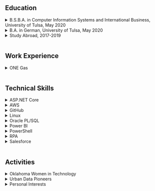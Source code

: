 <h2>Education</h2>
<div class="content">
  <details>
    <summary>B.S.B.A. in Computer Information Systems and International Business, University of Tulsa, May 2020</summary><br>
    <p class="par">I majored in both Computer Information Systems and International Business while completing my business degree, and was recognized as the Outstanding Senior in International Business by my college. I was initially drawn to Computer Information Systems because I love numbers and data, and am very interested in how we can utilize data analysis to make rational decisions. Completing the Computer Information Systems program at TU also gave me a solid logical foundation that I have been able to apply to various coding languages and relational systems, in addition to providing me with some of the specific technical skills outlined in this resume. I added International Business to my studies to reflect some of my passions. I have always loved traveling and learning new languages, and I hope that one day I'll be able to combine my technical knowledge with my interest in other cultures. </p>
  </details>
  <details>
    <summary>B.A. in German, University of Tulsa, May 2020</summary><br>
    <p class="par">I started learning German when I was 12, simply because my older sister had taken the same classes in school and it seemed like a good idea. Little did I know that I would continue taking German classes for the next 10 years, and end up with a degree in it. While majoring in German helped me to become fluent in the language and gain appreciation for another culture, it also challenged me to think in different ways than I was used to with my business classes. Throughout my courses at TU I got to read literature from Uwe Timm to Franz Kafka to the Brothers Grimm, and learned a lot about analysis and creative thinking that I've since been able to apply to other areas of study.</p>
  </details>
  <details>
    <summary>Study Abroad, 2017-2019</summary><br>
    <ul>
      <li><b>University of Siegen, Germany</b>
        <p class="par">In the spring of 2018 I studied abroad at the University of Siegen in western Germany. I was enrolled with regular German students in a variety of German classes such as "The Political Sociology of Mexico", "Democracy and Discrimination," and "Asylum and Refugee Protection in Europe." While these topics may not have been relevant to my business degree, I received 12 hours of German Language & Culture credits during my semester and was able to solidify by abilities as a fluent speaker while learning about topics and people I would not have otherwise been exposed to.</p>
      </li><br>
      <li><b>Cape Town, South Africa</b>
        <p class="par">As a member of the Global Scholars Program at TU, I took a course titled Sustainability and Urban Development that started in Tulsa and ended with a couple of weeks in Cape Town during the summer of 2017. During this trip, we were able to learn more about the development of the city and the surrounding area through a mixture of lecutres as well as in-person tours, such as a tour of Cape Town's public transit given to us by a city planner. The course emphasized how development can be sustainable, not just in terms of the environment, but also economically and socially for a given community.</p>
      </li><br>
      <li><b>Rio de Janeiro, Brazil</b>
        <p class="par">As part of a class titled Doing Business in Emerging Economies, I went on a faculty-led trip to Rio de Janeiro. There we toured companies ranging from multinational oil corporations to tech startups to local craft-based businesses, while learning about the motivation, risks, and customs behind performing business in emerging economies.</p>
      </li><br>
    </ul>
  </details>
</div><br>
<h2>Work Experience</h2>
<div class="content">
  <details>
    <summary>ONE Gas</summary><br>
    <ul>
      <li><b>Development Analyst, June 2020 to Present</b>
        <p class="par">Since June of 2020 I have worked as a Development Analyst for ONE Gas, a natural gas distribution company headquartered in Tulsa, OK. My main role has involved working with a team of developers to implement changes to Microsoft Dynamics 365, which is a Customer Relationship Management system. Throughout my time at the company, I have published over 140 changes to our system, allowing for a range of increased functionalities from recording new data to improved metrics for reporting. Since starting full-time I have also transitioned to supporting our Gas Supply and Transport functions. This has included maintaining and updating custom interfaces as well as the QPTM application. Starting in the fall of 2021, I also assisted the company in recruiting new candidates for our IT internship program.</p>
      </li><br>
      <li><b>Intern, May 2019 to June 2020</b>
        <p class="par">I completed a 10 week internship with ONE Gas during the summer of 2019, and continued to work part-time during the last year of my studies. During this time I was trained to be a developer for Microsoft Dynamics 365, and I worked on various projects where I created and customized views, forms, entities, and other objects for our business users. I also partnered with our Enterprise Architecture team on a project to ensure good data management across the organization.</p>
      </li><br>
    </ul>
  </details>
</div><br>
<h2>Technical Skills</h2>
<div class="content">

<details>
  <summary>ASP.NET Core</summary><br>
    <p>I completed the course <a href="https://www.pluralsight.com/courses/aspnetcore-mvc-efcore-bootstrap-angular-web" target="_blank" rel="noopener noreferrer">Building a Web App with ASP.NET Core, MVC, Entity Framework Core, Bootstrap, and Angular</a> via Pluralsight. In this course, I built a website in Visual Studio using Microsoft's ASP.NET Core framework as well as HTML, Javascript, CSS, and C#, among other technologies. I also got to practice building APIs and deploying my app to the cloud./p>
</details>
  
<details>
  <summary>AWS</summary><br>
    <p>My experience with AWS stems from the <a href="https://acloudguru.com/course/aws-essentials" target="_blank" rel="noopener noreferrer">AWS Essentials</a> course on Linux Academy (now A Cloud Guru). To start with, I had to set up and configure users, groups, roles, and policies in order to control access to my AWS resources. Moving forward, I created a basic Virtual Private Cloud, or VPC, which included configuring internet gateways, routing tables, network access control lists, and establishing subnets across multiple Availability Zones. In the next section I configured a Linux EC2 (Elastic Cloud Compute) instance, which I connected to from my Mac terminal via SSH, and I set up security rules for the instance in addition to learning how I could connect to a Windows EC2 instance using Putty. In later sections of the AWS Essentials Course I learned about Amazon Simple Storage Service, or Amazon S3, and created both public and private Amazon S3 buckets to store folders and objects in. I also worked with Amazon's Simple Notification Service, or SNS, and created a CloudWatch Events rule to send email notification if there was a state change to my EC2 instance. Towards the end of the course, I learned how you can use Amazon's Electric Load Balancer to evenly distribute traffic and I learned about Route 53, or Amazon's cloud-based DNS service. Finally, I learned about serverless computing and created a basic Lambda function to shut down an EC2 instance.</p>
    <p>Here is the certification I received for completing the course:<br><img src= "awscert.png" alt="AWS Certification"></p>
    <p>After completing the AWS Essentials training, I set up an EC2 instance on AWS and used that to run a VPN using both Algo VPN and OpenVPN, as shown below.<br>
    <img src= "awsalgo.png" alt="AWS Algo VPN"><br>
    <img src= "awsopenvpn.PNG" alt="AWS OpenVPN"><br>
   </p>
</details>
  
<details>
  <summary>GitHub</summary><br>
  <p>I completed two learning paths through the GitHub Learning Lab. My first learning path, <a href="https://lab.github.com/githubtraining/paths/first-day-on-github" target="_blank" rel="noopener noreferrer">First Day on GitHub</a>, walked me through how to assign myself to issues, create branches, and create and merge pull requests. I also learned how to use Markdown to format content on GitHub, and uploaded my own project to a private repository. Through my next learning path, <a href="https://lab.github.com/githubtraining/paths/first-week-on-github" target="_blank" rel="noopener noreferrer">First Week on GitHub</a>, I created my own GitHub Pages site. While developing this site I also customized content by creating, reviewing, and merging pull requests. Finally, I learned more about repository settings and how to secure my workflows.</p>
</details>

<details>
  <summary>Linux</summary><br>
    <p>My introduction to Linux was through the <a href="https://acloudguru.com/course/lpi-linux-essentials-certification" target="_blank" rel="noopener noreferrer">LPI Linux Essentials Certification</a> on Linux Academy (now A Cloud Guru). In the first few training modules I gained a general understanding of operating systems and popular Linux distributions. I also learned about open-source software and licenses, and installed RPM and DEB packages to a remote server that I connected to using SSH. The next couple of sections covered working in the command line, which included learning basic commands and general syntax. I also learned how to use man pages to find more information, and I created, moved, and deleted files in my directories. In the remaining training modules I learned about basic shell scripting and turned commands into a script, I learned more about how Linux interacts with computer hardware, and I managed security by creating users and groups and editing file permissions.</p>
    <p>Here is the certification I received for completing the course:<br><img src= "doc.png" alt="Linux Certification"></p>
    <p>After completing my Linux Essentials training, I used Ubuntu via VirtualBox to set up an Algo VPN with Digital Ocean. I also used WireGuard to activate and deactivate the VPN. The following image shows my IP address before activating the VPN, and then after. You can see that the IP address in the second image matches the IP address shown for my Digital Ocean droplet, indicating a successful VPN connection.<br><img src="vpn_proof.png"></p>
</details>
  
<details>
  <summary>Oracle PL/SQL</summary><br>
    <p>I completed the course <a href="https://app.pluralsight.com/library/courses/oracle-plsql-fundamentals/table-of-contents" target="_blank" rel="noopener noreferrer">Oracle PL/SQL Fundamentals - Part 1</a> via Pluralsight. In this course, I developed an understanding of Pl/SQL datatypes, along with programming constructs including but not limited to loops, conditional execution, cursors, and exception handling. I was also able to practice how to effectively debug my code./p>
</details>

<details>
  <summary>Power BI</summary><br>
    <p>My <a href="https://www.edx.org/course/data-analysis-in-power-bi" target="_blank" rel="noopener noreferrer">Power BI course</a> began by inputting data into Power BI and learning how to edit that data in order to make it useful for modeling. This included creating new calculated columns and measures, filtering data, and learning about how to create and manipulate new data within the application. After learning how to work with data in Power BI, I moved on to data visualizations, and created pie charts, treemaps, slicers, waterfalls, and gauges, among other formats. I also learned how to arrange these visualizations in a dashboard and how to share and publish that dashboard. In later training modules, I learned how Power BI works with other applications such as Excel, and how you can also extract data from sources such as a SQL database. Finally, I was able to modify reports and dashboards to be viewed on a mobile device.</p>
<p>During my Power BI training I also created an example dashboard using the <a href="https://docs.microsoft.com/en-us/power-bi/sample-retail-analysis" target="_blank" rel="noopener noreferrer">Retail Analysis</a> sample dataset from Microsoft. A video of me explaining my dashboard can be found <a href="https://youtu.be/M_BMv8Bf7pQ" target="_blank" rel="noopener noreferrer">here</a>. I created this dashboard using data collected from a retail business with two chains. My analyses mostly focused on sales or profit, but I also included one section focusing on business by geographic location and one section comparing newer stores to previously existing stores. <br><br>
    <img src= "Dashboard1.png" alt="Power BI Dashboard"><br>
    <img src= "Dashboard2.png" alt="Power BI Dashboard"><br><br>
    <img src= "Dashboard3.png" alt="Power BI Dashboard"><br><br>
  <img src= "Dashboard4.png" alt="Power BI Dashboard"><br></p>
</details>

<details>
  <summary>PowerShell</summary><br>
    <p>I worked with PowerShell through the <a href="https://www.linkedin.com/learning/powershell-5-essential-training/" target="_blank" rel="noopener noreferrer">PowerShell 5 Essential Training</a> course on LinkedIn. The first training segment in this course touched on the cross-over between Linux and PowerShell, and I learned how you can used commands, or cmdlets, such as "get-help" to find out more information about other commands. I also learned about cmdlet syntax and used parameters and arguments to adjust commands. In the next section I learned about using snap-ins and modules in PowerShell, and  installed modules using methods like dynamic importing. During this course I also learned how to use the pipeline to string commands together, and how you can also use the pipeline to work with CSV, XML, and HTML files. Moving forward, I learned about PowerShell objects and used cmdlets like "Get-Member" and "Sort-Object" to get and filter data. I also learned how to use the PowerShell Integrated Scripting Environment to record commands through variables. Finally, I enabled PowerShell remoting to use on my machine, and learned about the scalability of PowerShell remoting.</p>
    <p>Here is the certificate I earned for completing this course: <img src= "PowerShellCert.png" alt="PowerShell Certification"></p>
</details>

<details>
  <summary>RPA</summary><br>
    <p>I completed the course <a href="https://www.uipath.com/community/rpa-community-blog/citizen-developer-foundation-uipath-academy-course" target="_blank" rel="noopener noreferrer">RPA Citizen Developer Foundation</a> through UiPath. This course exposed me to UiPath's StudioX application and showed me how to use it to create a variety of automations./p>
</details>

<details>
  <summary>Salesforce</summary><br>
    <p>I completed the <a href="https://trailhead.salesforce.com/en/content/learn/trails/force_com_admin_beginner">Admin Beginner</a> trail through Salesforce Trailhead. This trail introduced me to the Salesforce platform and how to use their architecture for development. I gained exposure to the standard objects that are built in with Salesforce, and also created custom objects with unique object relationships. I also learned how you can import data into Salesforce and export data from it. In another module I learned about the Lightning experience and created and customized Lightning apps for my organization. I also edited list views, used compact and page layouts, and created buttons, links, and quick actions. Towards the end of the course I learned how to use and customize the Salesforce mobile app. Finally, I built reports and dashboards to help visualize my organization's data.</p>
    <p>Here is the certificate I earned for completing this course:<br><img src= "salesforce.png" alt="Salesforce Admin Beginner Trail"></p>
</details>
</div><br>

<h2>Activities</h2>
<div class="content">
  <details>
    <summary>Oklahoma Women in Technology</summary><br>
    <p>Since winter of 2021, I have supported the nonprofit organization <a href="https://okwomenintech.org/">Oklahoma Women in Tech</a> as their Newsletter Chair. Towards the beginning of my time volunteering, I was able to completely redesign the newsletter to match new branding as well as improve readability and overall appearance. Since then, I have been responsible for gathering information from other volunteers and sending out the final product once a month.</p>
  </details>
  
  <details>
    <summary>Urban Data Pioneers</summary><br>
    <p>I have participated in two different cohorts of Tulsa's Urban Data Pioneers program in the spring of 2020 and fall of 2021. In the most recent cohort, I worked with a team to collect usage rates of 2 different bike lanes in downtown Tulsa using mounted cameras and a progam that filtered specifically for images of bicycles. You can view our presentation using <a href="https://docs.google.com/presentation/d/15W762ICoFed6ytx8uBowgn8iLVgFC_4EnFykVRassFU/edit?usp=sharing">this link</a>.</p>
  </details>
  
  <details>
    <summary>Personal Interests</summary><br>
    <p>In my free time, I enjoy walking, hiking, and yoga. I love to cook and have dabbled in baking sourdough in the past year. I also love to travel, and have been working to learn Portuguese, French, and Spanish, in addition to practicing my German. My most unique hobby is probably Greek dancing! I am part Greek and have grown up performing traditional Greek folk dances at festivals about once a year.</p>
  </details>
</div><br>
